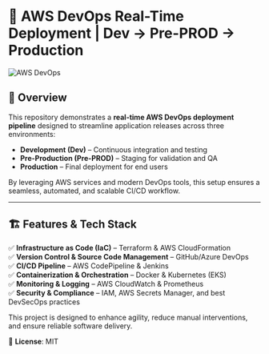 # 🚀 AWS DevOps Real-Time Deployment | Dev → Pre-PROD → Production  

![AWS DevOps](https://imgur.com/YlMBIaa.png)  

## 📌 Overview  

This repository demonstrates a **real-time AWS DevOps deployment pipeline** designed to streamline application releases across three environments:  

- **Development (Dev)** – Continuous integration and testing  
- **Pre-Production (Pre-PROD)** – Staging for validation and QA  
- **Production** – Final deployment for end users  

By leveraging AWS services and modern DevOps tools, this setup ensures a seamless, automated, and scalable CI/CD workflow.  

---

## 🏗️ Features & Tech Stack  

✅ **Infrastructure as Code (IaC)** – Terraform & AWS CloudFormation  
✅ **Version Control & Source Code Management** – GitHub/Azure DevOps  
✅ **CI/CD Pipeline** – AWS CodePipeline & Jenkins  
✅ **Containerization & Orchestration** – Docker & Kubernetes (EKS)  
✅ **Monitoring & Logging** – AWS CloudWatch & Prometheus  
✅ **Security & Compliance** – IAM, AWS Secrets Manager, and best DevSecOps practices  

This project is designed to enhance agility, reduce manual interventions, and ensure reliable software delivery.  



🔖 **License**: MIT
